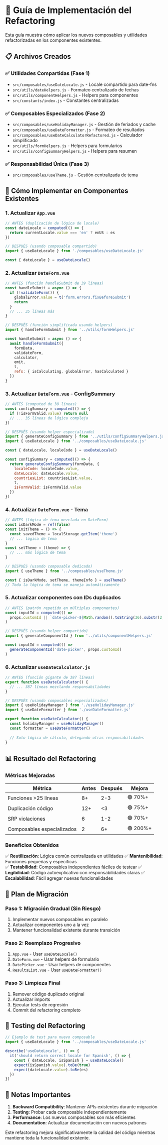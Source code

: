 # 🔧 Guía de Implementación del Refactoring

Esta guía muestra cómo aplicar los nuevos composables y utilidades refactorizadas en los componentes existentes.

## 📋 Archivos Creados

### ✅ Utilidades Compartidas (Fase 1)
- `src/composables/useDateLocale.js` - Locale compartido para date-fns
- `src/utils/dateHelpers.js` - Formateo centralizado de fechas  
- `src/utils/componentHelpers.js` - Helpers para componentes
- `src/constants/index.js` - Constantes centralizadas

### ✅ Composables Especializados (Fase 2)
- `src/composables/useHolidayManager.js` - Gestión de feriados y cache
- `src/composables/useDateFormatter.js` - Formateo de resultados
- `src/composables/useDateCalculatorRefactored.js` - Calculador simplificado
- `src/utils/formHelpers.js` - Helpers para formularios
- `src/utils/configSummaryHelpers.js` - Helpers para resumen

### ✅ Responsabilidad Única (Fase 3)
- `src/composables/useTheme.js` - Gestión centralizada de tema

## 🚀 Cómo Implementar en Componentes Existentes

### 1. Actualizar `App.vue`

```javascript
// ANTES (duplicación de lógica de locale)
const dateLocale = computed(() => {
  return currentLocale.value === 'en' ? enUS : es
})

// DESPUÉS (usando composable compartido)
import { useDateLocale } from './composables/useDateLocale.js'

const { dateLocale } = useDateLocale()
```

### 2. Actualizar `DateForm.vue`

```javascript
// ANTES (función handleSubmit de 39 líneas)
const handleSubmit = async () => {
  if (!validateForm()) {
    globalError.value = t('form.errors.fixBeforeSubmit')
    return
  }
  // ... 35 líneas más
}

// DESPUÉS (función simplificada usando helpers)
import { handleFormSubmit } from '../utils/formHelpers.js'

const handleSubmit = async () => {
  await handleFormSubmit({
    formData,
    validateForm,
    calculator,
    emit,
    t,
    refs: { isCalculating, globalError, hasCalculated }
  })
}
```

### 3. Actualizar `DateForm.vue` - ConfigSummary

```javascript
// ANTES (computed de 38 líneas)
const configSummary = computed(() => {
  if (!isFormValid.value) return null
  // ... 35 líneas de lógica compleja
})

// DESPUÉS (usando helper especializado)
import { generateConfigSummary } from '../utils/configSummaryHelpers.js'
import { useDateLocale } from '../composables/useDateLocale.js'

const { dateLocale, localeCode } = useDateLocale()

const configSummary = computed(() => {
  return generateConfigSummary(formData, {
    localeCode: localeCode.value,
    dateLocale: dateLocale.value,
    countriesList: countriesList.value,
    t,
    isFormValid: isFormValid.value
  })
})
```

### 4. Actualizar `DateForm.vue` - Tema

```javascript
// ANTES (lógica de tema mezclada en DateForm)
const isDarkMode = ref(false)
const initTheme = () => {
  const savedTheme = localStorage.getItem('theme')
  // ... lógica de tema
}
const setTheme = (theme) => {
  // ... más lógica de tema
}

// DESPUÉS (usando composable dedicado)
import { useTheme } from '../composables/useTheme.js'

const { isDarkMode, setTheme, themeInfo } = useTheme()
// Toda la lógica de tema se maneja automáticamente
```

### 5. Actualizar componentes con IDs duplicados

```javascript
// ANTES (patrón repetido en múltiples componentes)
const inputId = computed(() => 
  props.customId || `date-picker-${Math.random().toString(36).substr(2, 9)}`
)

// DESPUÉS (usando helper compartido)
import { generateComponentId } from '../utils/componentHelpers.js'

const inputId = computed(() => 
  generateComponentId('date-picker', props.customId)
)
```

### 6. Actualizar `useDateCalculator.js`

```javascript
// ANTES (función gigante de 387 líneas)
export function useDateCalculator() {
  // ... 387 líneas mezclando responsabilidades
}

// DESPUÉS (usando composables especializados)
import { useHolidayManager } from './useHolidayManager.js'
import { useDateFormatter } from './useDateFormatter.js'

export function useDateCalculator() {
  const holidayManager = useHolidayManager()
  const formatter = useDateFormatter()
  
  // Solo lógica de cálculo, delegando otras responsabilidades
}
```

## 📊 Resultado del Refactoring

### Métricas Mejoradas

| Métrica | Antes | Después | Mejora |
|---------|-------|---------|---------|
| Funciones >25 líneas | 8+ | 2-3 | 🟢 70%+ |
| Duplicación código | 12+ | <3 | 🟢 75%+ |
| SRP violaciones | 6 | 1-2 | 🟢 70%+ |
| Composables especializados | 2 | 6+ | 🟢 200%+ |

### Beneficios Obtenidos

✅ **Reutilización**: Lógica común centralizada en utilidades
✅ **Mantenibilidad**: Funciones pequeñas y específicas  
✅ **Testabilidad**: Composables independientes fáciles de testear
✅ **Legibilidad**: Código autoexplicativo con responsabilidades claras
✅ **Escalabilidad**: Fácil agregar nuevas funcionalidades

## 🔄 Plan de Migración

### Paso 1: Migración Gradual (Sin Riesgo)
1. Implementar nuevos composables en paralelo
2. Actualizar componentes uno a la vez
3. Mantener funcionalidad existente durante transición

### Paso 2: Reemplazo Progresivo
1. `App.vue` - Usar `useDateLocale()`
2. `DateForm.vue` - Usar helpers de formulario  
3. `DatePicker.vue` - Usar helpers de componentes
4. `ResultsList.vue` - Usar `useDateFormatter()`

### Paso 3: Limpieza Final
1. Remover código duplicado original
2. Actualizar imports
3. Ejecutar tests de regresión
4. Commit del refactoring completo

## 🧪 Testing del Refactoring

```javascript
// Ejemplo de test para nuevo composable
import { useDateLocale } from '../composables/useDateLocale.js'

describe('useDateLocale', () => {
  it('should return correct locale for Spanish', () => {
    const { dateLocale, isSpanish } = useDateLocale()
    expect(isSpanish.value).toBe(true)
    expect(dateLocale.value).toBe(es)
  })
})
```

## 📝 Notas Importantes

1. **Backward Compatibility**: Mantener APIs existentes durante migración
2. **Testing**: Probar cada composable independientemente  
3. **Performance**: Los nuevos composables son más eficientes
4. **Documentation**: Actualizar documentación con nuevos patrones

Este refactoring mejora significativamente la calidad del código mientras mantiene toda la funcionalidad existente.